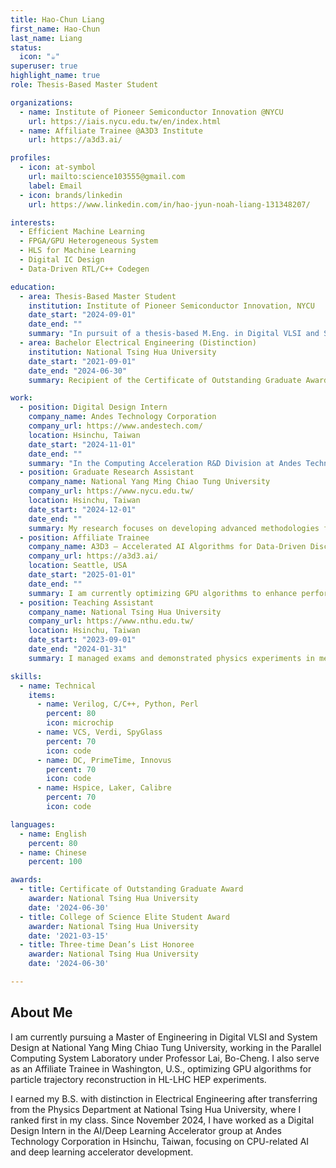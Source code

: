 ```yaml
---
title: Hao-Chun Liang
first_name: Hao-Chun
last_name: Liang
status:
  icon: "☕️"
superuser: true
highlight_name: true
role: Thesis-Based Master Student

organizations:
  - name: Institute of Pioneer Semiconductor Innovation @NYCU
    url: https://iais.nycu.edu.tw/en/index.html
  - name: Affiliate Trainee @A3D3 Institute
    url: https://a3d3.ai/

profiles:
  - icon: at-symbol
    url: mailto:science103555@gmail.com
    label: Email
  - icon: brands/linkedin
    url: https://www.linkedin.com/in/hao-jyun-noah-liang-131348207/

interests:
  - Efficient Machine Learning
  - FPGA/GPU Heterogeneous System 
  - HLS for Machine Learning 
  - Digital IC Design
  - Data-Driven RTL/C++ Codegen

education:
  - area: Thesis-Based Master Student
    institution: Institute of Pioneer Semiconductor Innovation, NYCU
    date_start: "2024-09-01"
    date_end: ""
    summary: "In pursuit of a thesis-based M.Eng. in Digital VLSI and System Design at National Yang Ming Chiao Tung University, I serve as a graduate research assistant in Professor Bo-Cheng Lai’s Parallel Computing System Laboratory."
  - area: Bachelor Electrical Engineering (Distinction)
    institution: National Tsing Hua University
    date_start: "2021-09-01"
    date_end: "2024-06-30"
    summary: Recipient of the Certificate of Outstanding Graduate Award, a three-time Dean’s List honoree, and the College of Science Elite Student Award.

work:
  - position: Digital Design Intern
    company_name: Andes Technology Corporation
    company_url: https://www.andestech.com/
    location: Hsinchu, Taiwan
    date_start: "2024-11-01"
    date_end: ""
    summary: "In the Computing Acceleration R&D Division at Andes Technology, I designed and implemented a fully automated, end-to-end workflow—combining CSV interfaces, Python scripts, and templated generators—to produce RTL code, C drivers, and detailed register-file datasheets. This system virtually eliminated manual errors and dramatically accelerated delivery across multiple design configurations. \nTo boost the deep-learning accelerator’s performance and area efficiency, I re-architected its matrix-multiplication adder tree by cascading carry-sum adders in ascending bit-width order, thereby reducing overall gate count. For cycle-accurate power analysis, I created functional-pass bitmaps for the software team, enabling cycle-based power modeling on our neural-network benchmarks. After collecting cycle-count tables, I merged them with gate-toggle data—extracted from full-utilization power-pattern simulations—to perform a fine-grained analysis. Finally, by scaling activity factors over the total cycle time, I translated these combined metrics into precise average dynamic-power estimates for vendors."
  - position: Graduate Research Assistant
    company_name: National Yang Ming Chiao Tung University
    company_url: https://www.nycu.edu.tw/
    location: Hsinchu, Taiwan
    date_start: "2024-12-01"
    date_end: ""
    summary: My research focuses on developing advanced methodologies for intelligent computing, with an emphasis on hardware-software co-acceleration and heterogeneous platform integrating FPGA and GPU.
  - position: Affiliate Trainee
    company_name: A3D3 – Accelerated AI Algorithms for Data-Driven Discovery
    company_url: https://a3d3.ai/
    location: Seattle, USA
    date_start: "2025-01-01"
    date_end: ""
    summary: I am currently optimizing GPU algorithms to enhance performance and address computational challenges in particle trajectory reconstruction for the High-Luminosity Large Hadron Collider (HL-LHC) in High-Energy Physics (HEP) experiments. By leveraging advanced GPU platforms, I drive significant improvements in real-time data processing and reconstruction.
  - position: Teaching Assistant
    company_name: National Tsing Hua University
    company_url: https://www.nthu.edu.tw/
    location: Hsinchu, Taiwan
    date_start: "2023-09-01"
    date_end: "2024-01-31"
    summary: I managed exams and demonstrated physics experiments in mechanics, thermodynamics and wave phenomena by preparing materials, setting up and calibrating equipment, and teaching the procedures. I guided students through each experiment, answered their questions and clarified concepts to strengthen both their theoretical knowledge and practical skills. Afterward, I evaluated their lab reports and provided constructive feedback to support their improvement. I also coordinated the experimental schedule and worked closely with faculty to optimize laboratory sessions and enhance the overall learning experience. Throughout this role, I deepened my understanding of teaching methodologies and honed my oral communication and instructional abilities, which are vital for engaging students effectively.

skills:
  - name: Technical
    items:
      - name: Verilog, C/C++, Python, Perl
        percent: 80
        icon: microchip
      - name: VCS, Verdi, SpyGlass
        percent: 70
        icon: code
      - name: DC, PrimeTime, Innovus
        percent: 70
        icon: code
      - name: Hspice, Laker, Calibre
        percent: 70
        icon: code

languages:
  - name: English
    percent: 80
  - name: Chinese
    percent: 100

awards:
  - title: Certificate of Outstanding Graduate Award
    awarder: National Tsing Hua University
    date: '2024-06-30'
  - title: College of Science Elite Student Award
    awarder: National Tsing Hua University
    date: '2021-03-15'
  - title: Three-time Dean’s List Honoree
    awarder: National Tsing Hua University
    date: '2024-06-30'

---
```


## About Me

I am currently pursuing a Master of Engineering in Digital VLSI and System Design at National Yang Ming Chiao Tung University, working in the Parallel Computing System Laboratory under Professor Lai, Bo-Cheng. I also serve as an Affiliate Trainee in Washington, U.S., optimizing GPU algorithms for particle trajectory reconstruction in HL-LHC HEP experiments.

I earned my B.S. with distinction in Electrical Engineering after transferring from the Physics Department at National Tsing Hua University, where I ranked first in my class. Since November 2024, I have worked as a Digital Design Intern in the AI/Deep Learning Accelerator group at Andes Technology Corporation in Hsinchu, Taiwan, focusing on CPU-related AI and deep learning accelerator development.